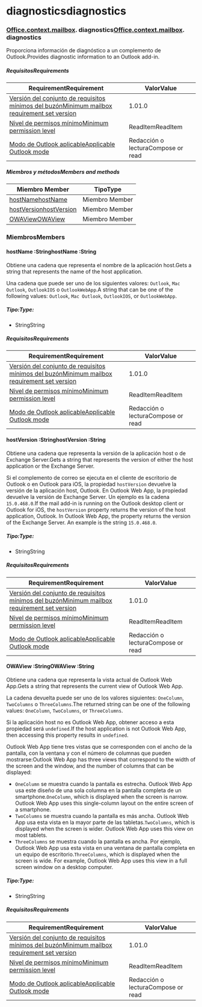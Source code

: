 
# <a name="diagnostics"></a><span data-ttu-id="81585-101">diagnostics</span><span class="sxs-lookup"><span data-stu-id="81585-101">diagnostics</span></span>

### <span data-ttu-id="81585-p101">[Office](Office.md)[.context](Office.context.md)[.mailbox](Office.context.mailbox.md). diagnostics</span><span class="sxs-lookup"><span data-stu-id="81585-p101">[Office](Office.md)[.context](Office.context.md)[.mailbox](Office.context.mailbox.md). diagnostics</span></span>

<span data-ttu-id="81585-104">Proporciona información de diagnóstico a un complemento de Outlook.</span><span class="sxs-lookup"><span data-stu-id="81585-104">Provides diagnostic information to an Outlook add-in.</span></span>

##### <a name="requirements"></a><span data-ttu-id="81585-105">Requisitos</span><span class="sxs-lookup"><span data-stu-id="81585-105">Requirements</span></span>

|<span data-ttu-id="81585-106">Requirement</span><span class="sxs-lookup"><span data-stu-id="81585-106">Requirement</span></span>| <span data-ttu-id="81585-107">Valor</span><span class="sxs-lookup"><span data-stu-id="81585-107">Value</span></span>|
|---|---|
|[<span data-ttu-id="81585-108">Versión del conjunto de requisitos mínimos del buzón</span><span class="sxs-lookup"><span data-stu-id="81585-108">Minimum mailbox requirement set version</span></span>](/javascript/office/requirement-sets/outlook-api-requirement-sets)| <span data-ttu-id="81585-109">1.0</span><span class="sxs-lookup"><span data-stu-id="81585-109">1.0</span></span>|
|[<span data-ttu-id="81585-110">Nivel de permisos mínimo</span><span class="sxs-lookup"><span data-stu-id="81585-110">Minimum permission level</span></span>](https://docs.microsoft.com/outlook/add-ins/understanding-outlook-add-in-permissions)| <span data-ttu-id="81585-111">ReadItem</span><span class="sxs-lookup"><span data-stu-id="81585-111">ReadItem</span></span>|
|[<span data-ttu-id="81585-112">Modo de Outlook aplicable</span><span class="sxs-lookup"><span data-stu-id="81585-112">Applicable Outlook mode</span></span>](https://docs.microsoft.com/outlook/add-ins/#extension-points)| <span data-ttu-id="81585-113">Redacción o lectura</span><span class="sxs-lookup"><span data-stu-id="81585-113">Compose or read</span></span>|

##### <a name="members-and-methods"></a><span data-ttu-id="81585-114">Miembros y métodos</span><span class="sxs-lookup"><span data-stu-id="81585-114">Members and methods</span></span>

| <span data-ttu-id="81585-115">Miembro	</span><span class="sxs-lookup"><span data-stu-id="81585-115">Member</span></span> | <span data-ttu-id="81585-116">Tipo</span><span class="sxs-lookup"><span data-stu-id="81585-116">Type</span></span> |
|--------|------|
| [<span data-ttu-id="81585-117">hostName</span><span class="sxs-lookup"><span data-stu-id="81585-117">hostName</span></span>](#hostname-string) | <span data-ttu-id="81585-118">Miembro	</span><span class="sxs-lookup"><span data-stu-id="81585-118">Member</span></span> |
| [<span data-ttu-id="81585-119">hostVersion</span><span class="sxs-lookup"><span data-stu-id="81585-119">hostVersion</span></span>](#hostversion-string) | <span data-ttu-id="81585-120">Miembro	</span><span class="sxs-lookup"><span data-stu-id="81585-120">Member</span></span> |
| [<span data-ttu-id="81585-121">OWAView</span><span class="sxs-lookup"><span data-stu-id="81585-121">OWAView</span></span>](#owaview-string) | <span data-ttu-id="81585-122">Miembro	</span><span class="sxs-lookup"><span data-stu-id="81585-122">Member</span></span> |

### <a name="members"></a><span data-ttu-id="81585-123">Miembros</span><span class="sxs-lookup"><span data-stu-id="81585-123">Members</span></span>

####  <a name="hostname-string"></a><span data-ttu-id="81585-124">hostName :String</span><span class="sxs-lookup"><span data-stu-id="81585-124">hostName :String</span></span>

<span data-ttu-id="81585-125">Obtiene una cadena que representa el nombre de la aplicación host.</span><span class="sxs-lookup"><span data-stu-id="81585-125">Gets a string that represents the name of the host application.</span></span>

<span data-ttu-id="81585-126">Una cadena que puede ser uno de los siguientes valores: `Outlook`, `Mac Outlook`, `OutlookIOS` o `OutlookWebApp`.</span><span class="sxs-lookup"><span data-stu-id="81585-126">A string that can be one of the following values: `Outlook`, `Mac Outlook`, `OutlookIOS`, or `OutlookWebApp`.</span></span>

##### <a name="type"></a><span data-ttu-id="81585-127">Tipo:</span><span class="sxs-lookup"><span data-stu-id="81585-127">Type:</span></span>

*   <span data-ttu-id="81585-128">String</span><span class="sxs-lookup"><span data-stu-id="81585-128">String</span></span>

##### <a name="requirements"></a><span data-ttu-id="81585-129">Requisitos</span><span class="sxs-lookup"><span data-stu-id="81585-129">Requirements</span></span>

|<span data-ttu-id="81585-130">Requirement</span><span class="sxs-lookup"><span data-stu-id="81585-130">Requirement</span></span>| <span data-ttu-id="81585-131">Valor</span><span class="sxs-lookup"><span data-stu-id="81585-131">Value</span></span>|
|---|---|
|[<span data-ttu-id="81585-132">Versión del conjunto de requisitos mínimos del buzón</span><span class="sxs-lookup"><span data-stu-id="81585-132">Minimum mailbox requirement set version</span></span>](/javascript/office/requirement-sets/outlook-api-requirement-sets)| <span data-ttu-id="81585-133">1.0</span><span class="sxs-lookup"><span data-stu-id="81585-133">1.0</span></span>|
|[<span data-ttu-id="81585-134">Nivel de permisos mínimo</span><span class="sxs-lookup"><span data-stu-id="81585-134">Minimum permission level</span></span>](https://docs.microsoft.com/outlook/add-ins/understanding-outlook-add-in-permissions)| <span data-ttu-id="81585-135">ReadItem</span><span class="sxs-lookup"><span data-stu-id="81585-135">ReadItem</span></span>|
|[<span data-ttu-id="81585-136">Modo de Outlook aplicable</span><span class="sxs-lookup"><span data-stu-id="81585-136">Applicable Outlook mode</span></span>](https://docs.microsoft.com/outlook/add-ins/#extension-points)| <span data-ttu-id="81585-137">Redacción o lectura</span><span class="sxs-lookup"><span data-stu-id="81585-137">Compose or read</span></span>|

####  <a name="hostversion-string"></a><span data-ttu-id="81585-138">hostVersion :String</span><span class="sxs-lookup"><span data-stu-id="81585-138">hostVersion :String</span></span>

<span data-ttu-id="81585-139">Obtiene una cadena que representa la versión de la aplicación host o de Exchange Server.</span><span class="sxs-lookup"><span data-stu-id="81585-139">Gets a string that represents the version of either the host application or the Exchange Server.</span></span>

<span data-ttu-id="81585-p102">Si el complemento de correo se ejecuta en el cliente de escritorio de Outlook o en Outlook para iOS, la propiedad `hostVersion` devuelve la versión de la aplicación host, Outlook. En Outlook Web App, la propiedad devuelve la versión de Exchange Server. Un ejemplo es la cadena `15.0.468.0`.</span><span class="sxs-lookup"><span data-stu-id="81585-p102">If the mail add-in is running on the Outlook desktop client or Outlook for iOS, the `hostVersion` property returns the version of the host application, Outlook. In Outlook Web App, the property returns the version of the Exchange Server. An example is the string `15.0.468.0`.</span></span>

##### <a name="type"></a><span data-ttu-id="81585-143">Tipo:</span><span class="sxs-lookup"><span data-stu-id="81585-143">Type:</span></span>

*   <span data-ttu-id="81585-144">String</span><span class="sxs-lookup"><span data-stu-id="81585-144">String</span></span>

##### <a name="requirements"></a><span data-ttu-id="81585-145">Requisitos</span><span class="sxs-lookup"><span data-stu-id="81585-145">Requirements</span></span>

|<span data-ttu-id="81585-146">Requirement</span><span class="sxs-lookup"><span data-stu-id="81585-146">Requirement</span></span>| <span data-ttu-id="81585-147">Valor</span><span class="sxs-lookup"><span data-stu-id="81585-147">Value</span></span>|
|---|---|
|[<span data-ttu-id="81585-148">Versión del conjunto de requisitos mínimos del buzón</span><span class="sxs-lookup"><span data-stu-id="81585-148">Minimum mailbox requirement set version</span></span>](/javascript/office/requirement-sets/outlook-api-requirement-sets)| <span data-ttu-id="81585-149">1.0</span><span class="sxs-lookup"><span data-stu-id="81585-149">1.0</span></span>|
|[<span data-ttu-id="81585-150">Nivel de permisos mínimo</span><span class="sxs-lookup"><span data-stu-id="81585-150">Minimum permission level</span></span>](https://docs.microsoft.com/outlook/add-ins/understanding-outlook-add-in-permissions)| <span data-ttu-id="81585-151">ReadItem</span><span class="sxs-lookup"><span data-stu-id="81585-151">ReadItem</span></span>|
|[<span data-ttu-id="81585-152">Modo de Outlook aplicable</span><span class="sxs-lookup"><span data-stu-id="81585-152">Applicable Outlook mode</span></span>](https://docs.microsoft.com/outlook/add-ins/#extension-points)| <span data-ttu-id="81585-153">Redacción o lectura</span><span class="sxs-lookup"><span data-stu-id="81585-153">Compose or read</span></span>|

####  <a name="owaview-string"></a><span data-ttu-id="81585-154">OWAView :String</span><span class="sxs-lookup"><span data-stu-id="81585-154">OWAView :String</span></span>

<span data-ttu-id="81585-155">Obtiene una cadena que representa la vista actual de Outlook Web App.</span><span class="sxs-lookup"><span data-stu-id="81585-155">Gets a string that represents the current view of Outlook Web App.</span></span>

<span data-ttu-id="81585-156">La cadena devuelta puede ser uno de los valores siguientes: `OneColumn`, `TwoColumns` o `ThreeColumns`.</span><span class="sxs-lookup"><span data-stu-id="81585-156">The returned string can be one of the following values: `OneColumn`, `TwoColumns`, or `ThreeColumns`.</span></span>

<span data-ttu-id="81585-157">Si la aplicación host no es Outlook Web App, obtener acceso a esta propiedad será `undefined`.</span><span class="sxs-lookup"><span data-stu-id="81585-157">If the host application is not Outlook Web App, then accessing this property results in `undefined`.</span></span>

<span data-ttu-id="81585-158">Outlook Web App tiene tres vistas que se corresponden con el ancho de la pantalla, con la ventana y con el número de columnas que pueden mostrarse:</span><span class="sxs-lookup"><span data-stu-id="81585-158">Outlook Web App has three views that correspond to the width of the screen and the window, and the number of columns that can be displayed:</span></span>

*   <span data-ttu-id="81585-p103">`OneColumn` se muestra cuando la pantalla es estrecha. Outlook Web App usa este diseño de una sola columna en la pantalla completa de un smartphone.</span><span class="sxs-lookup"><span data-stu-id="81585-p103">`OneColumn`, which is displayed when the screen is narrow. Outlook Web App uses this single-column layout on the entire screen of a smartphone.</span></span>
*   <span data-ttu-id="81585-p104">`TwoColumns` se muestra cuando la pantalla es más ancha. Outlook Web App usa esta vista en la mayor parte de las tabletas.</span><span class="sxs-lookup"><span data-stu-id="81585-p104">`TwoColumns`, which is displayed when the screen is wider. Outlook Web App uses this view on most tablets.</span></span>
*   <span data-ttu-id="81585-p105">`ThreeColumns` se muestra cuando la pantalla es ancha. Por ejemplo, Outlook Web App usa esta vista en una ventana de pantalla completa en un equipo de escritorio.</span><span class="sxs-lookup"><span data-stu-id="81585-p105">`ThreeColumns`, which is displayed when the screen is wide. For example, Outlook Web App uses this view in a full screen window on a desktop computer.</span></span>

##### <a name="type"></a><span data-ttu-id="81585-165">Tipo:</span><span class="sxs-lookup"><span data-stu-id="81585-165">Type:</span></span>

*   <span data-ttu-id="81585-166">String</span><span class="sxs-lookup"><span data-stu-id="81585-166">String</span></span>

##### <a name="requirements"></a><span data-ttu-id="81585-167">Requisitos</span><span class="sxs-lookup"><span data-stu-id="81585-167">Requirements</span></span>

|<span data-ttu-id="81585-168">Requirement</span><span class="sxs-lookup"><span data-stu-id="81585-168">Requirement</span></span>| <span data-ttu-id="81585-169">Valor</span><span class="sxs-lookup"><span data-stu-id="81585-169">Value</span></span>|
|---|---|
|[<span data-ttu-id="81585-170">Versión del conjunto de requisitos mínimos del buzón</span><span class="sxs-lookup"><span data-stu-id="81585-170">Minimum mailbox requirement set version</span></span>](/javascript/office/requirement-sets/outlook-api-requirement-sets)| <span data-ttu-id="81585-171">1.0</span><span class="sxs-lookup"><span data-stu-id="81585-171">1.0</span></span>|
|[<span data-ttu-id="81585-172">Nivel de permisos mínimo</span><span class="sxs-lookup"><span data-stu-id="81585-172">Minimum permission level</span></span>](https://docs.microsoft.com/outlook/add-ins/understanding-outlook-add-in-permissions)| <span data-ttu-id="81585-173">ReadItem</span><span class="sxs-lookup"><span data-stu-id="81585-173">ReadItem</span></span>|
|[<span data-ttu-id="81585-174">Modo de Outlook aplicable</span><span class="sxs-lookup"><span data-stu-id="81585-174">Applicable Outlook mode</span></span>](https://docs.microsoft.com/outlook/add-ins/#extension-points)| <span data-ttu-id="81585-175">Redacción o lectura</span><span class="sxs-lookup"><span data-stu-id="81585-175">Compose or read</span></span>|